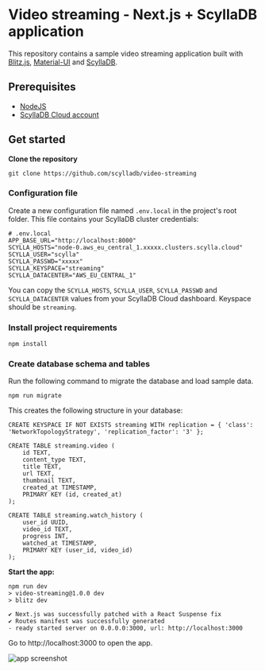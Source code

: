 # Video streaming - Next.js + ScyllaDB application
This repository contains a sample video streaming application built with [Blitz.js](https://blitzjs.com/), [Material-UI](https://mui.com/material-ui/) and [ScyllaDB](https://www.scylladb.com/).

## Prerequisites
* [NodeJS](https://nodejs.org/en)
* [ScyllaDB Cloud account](https://cloud.scylladb.com/account/sign-up)

## Get started

**Clone the repository**
```
git clone https://github.com/scylladb/video-streaming
```

### Configuration file

Create a new configuration file named `.env.local` in the project's root folder. This file contains your ScyllaDB cluster credentials:
```
# .env.local
APP_BASE_URL="http://localhost:8000"
SCYLLA_HOSTS="node-0.aws_eu_central_1.xxxxx.clusters.scylla.cloud"
SCYLLA_USER="scylla"
SCYLLA_PASSWD="xxxxx"
SCYLLA_KEYSPACE="streaming"
SCYLLA_DATACENTER="AWS_EU_CENTRAL_1"
```

You can copy the `SCYLLA_HOSTS`, `SCYLLA_USER`, `SCYLLA_PASSWD` and `SCYLLA_DATACENTER` values from your ScyllaDB Cloud dashboard. Keyspace should be `streaming`.

### Install project requirements
```
npm install
```

### Create database schema and tables
Run the following command to migrate the database and load sample data.
```
npm run migrate
```

This creates the following structure in your database:
```
CREATE KEYSPACE IF NOT EXISTS streaming WITH replication = { 'class': 'NetworkTopologyStrategy', 'replication_factor': '3' };

CREATE TABLE streaming.video (
    id TEXT,
    content_type TEXT,
    title TEXT,
    url TEXT,
    thumbnail TEXT,
    created_at TIMESTAMP,
    PRIMARY KEY (id, created_at)
);

CREATE TABLE streaming.watch_history (
	user_id UUID,
	video_id TEXT,
	progress INT,
	watched_at TIMESTAMP,
	PRIMARY KEY (user_id, video_id)
);
```

**Start the app:**
```
npm run dev
> video-streaming@1.0.0 dev
> blitz dev

✔ Next.js was successfully patched with a React Suspense fix
✔ Routes manifest was successfully generated
- ready started server on 0.0.0.0:3000, url: http://localhost:3000
```

Go to http://localhost:3000 to open the app.

![app screenshot](/public/app_screen.png)
